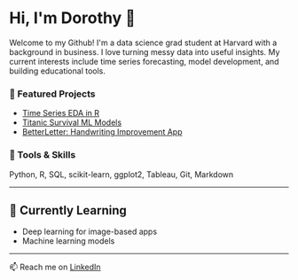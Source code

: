 # Hi, I'm Dorothy 👋

Welcome to my Github! I'm a data science grad student at Harvard with a background in business. I love turning messy data into useful insights. My current interests include time series forecasting, model development, and building educational tools.

### 📌 Featured Projects
- [Time Series EDA in R](https://github.com/dorothyavo/timeseries-eda)
- [Titanic Survival ML Models](https://github.com/dorothyavo/titanic-ml)
- [BetterLetter: Handwriting Improvement App](https://github.com/dorothyavo/betterletterapp)

### 🧰 Tools & Skills
Python, R, SQL, scikit-learn, ggplot2, Tableau, Git, Markdown

---

## 🌱 Currently Learning
- Deep learning for image-based apps
- Machine learning models

---

📫 Reach me on [LinkedIn](https://www.linkedin.com/in/dorothy-vo-7005aa344/)
